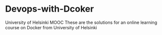 # Devops-with-Dcoker
University of Helsinki MOOC
These are the solutions for an online learning course on Docker from University of Helsinki
